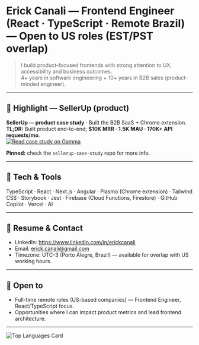 # Erick Canali — Frontend Engineer (React · TypeScript · Remote Brazil) — Open to US roles (EST/PST overlap)

> I build product-focused frontends with strong attention to UX, accessibility and business outcomes.  
> 4+ years in software engineering + 10+ years in B2B sales (product-minded engineer).

---

## 🚀 Highlight — SellerUp (product)
**SellerUp — product case study** · Built the B2B SaaS + Chrome extension.  
**TL;DR:** Built product end-to-end; **$10K MRR · 1.5K MAU · 170K+ API requests/mo**.  
[![Read case study on Gamma](https://img.shields.io/badge/Read%20case%20study-Gamma-blue?logo=gamma&style=for-the-badge)](https://gamma.app/docs/Case-Study-Building-SellerUp-a-Profitable-B2B-SaaS-from-Concept-t-6pcrnf23qdq9246)

**Pinned:** check the `sellerup-case-study` repo for more info.

---

## 🧰 Tech & Tools
TypeScript · React · Next.js · Angular · Plasmo (Chrome extension) · Tailwind CSS · Storybook · Jest · Firebase (Cloud Functions, Firestore) · GitHub Copilot · Vercel · AI

---

## 📄 Resume & Contact
- LinkedIn: https://www.linkedin.com/in/erickcanali  
- Email: erick.canali@gmail.com  
- Timezone: UTC-3 (Porto Alegre, Brazil) — available for overlap with US working hours.

---

## 📣 Open to
- Full-time remote roles (US-based companies) — Frontend Engineer, React/TypeScript focus.  
- Opportunities where I can impact product metrics and lead frontend architecture.

---
  
![Top Languages Card](https://github-readme-stats.vercel.app/api/top-langs/?username=ecanali&layout=compact)
